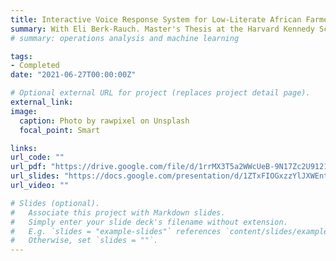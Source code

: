 ```yaml
---
title: Interactive Voice Response System for Low-Literate African Farmers
summary: With Eli Berk-Rauch. Master's Thesis at the Harvard Kennedy School. 2021.
# summary: operations analysis and machine learning

tags:
- Completed
date: "2021-06-27T00:00:00Z"

# Optional external URL for project (replaces project detail page).
external_link:
image:
  caption: Photo by rawpixel on Unsplash
  focal_point: Smart

links:
url_code: ""
url_pdf: "https://drive.google.com/file/d/1rrMX3T5a2WWcUeB-9N17Zc2U91214_4B/view"
url_slides: "https://docs.google.com/presentation/d/1ZTxFIOGxzzYlJXWEnt4MkHEwOQQwK85lclOuddSWl_Q/edit#slide=id.p"
url_video: ""

# Slides (optional).
#   Associate this project with Markdown slides.
#   Simply enter your slide deck's filename without extension.
#   E.g. `slides = "example-slides"` references `content/slides/example-slides.md`.
#   Otherwise, set `slides = ""`.
---
```


